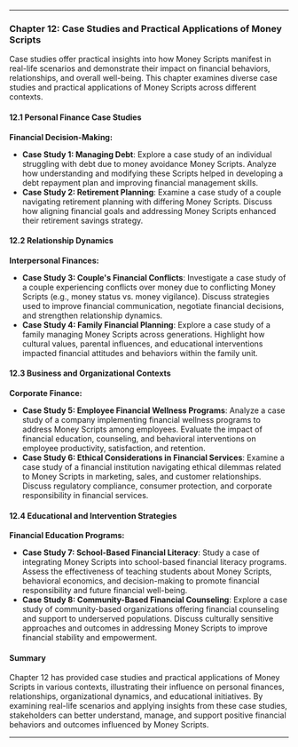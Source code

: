 
---

### Chapter 12: Case Studies and Practical Applications of Money Scripts

Case studies offer practical insights into how Money Scripts manifest in real-life scenarios and demonstrate their impact on financial behaviors, relationships, and overall well-being. This chapter examines diverse case studies and practical applications of Money Scripts across different contexts.

#### 12.1 Personal Finance Case Studies

**Financial Decision-Making:**
- **Case Study 1: Managing Debt**: Explore a case study of an individual struggling with debt due to money avoidance Money Scripts. Analyze how understanding and modifying these Scripts helped in developing a debt repayment plan and improving financial management skills.
- **Case Study 2: Retirement Planning**: Examine a case study of a couple navigating retirement planning with differing Money Scripts. Discuss how aligning financial goals and addressing Money Scripts enhanced their retirement savings strategy.

#### 12.2 Relationship Dynamics

**Interpersonal Finances:**
- **Case Study 3: Couple's Financial Conflicts**: Investigate a case study of a couple experiencing conflicts over money due to conflicting Money Scripts (e.g., money status vs. money vigilance). Discuss strategies used to improve financial communication, negotiate financial decisions, and strengthen relationship dynamics.
- **Case Study 4: Family Financial Planning**: Explore a case study of a family managing Money Scripts across generations. Highlight how cultural values, parental influences, and educational interventions impacted financial attitudes and behaviors within the family unit.

#### 12.3 Business and Organizational Contexts

**Corporate Finance:**
- **Case Study 5: Employee Financial Wellness Programs**: Analyze a case study of a company implementing financial wellness programs to address Money Scripts among employees. Evaluate the impact of financial education, counseling, and behavioral interventions on employee productivity, satisfaction, and retention.
- **Case Study 6: Ethical Considerations in Financial Services**: Examine a case study of a financial institution navigating ethical dilemmas related to Money Scripts in marketing, sales, and customer relationships. Discuss regulatory compliance, consumer protection, and corporate responsibility in financial services.

#### 12.4 Educational and Intervention Strategies

**Financial Education Programs:**
- **Case Study 7: School-Based Financial Literacy**: Study a case of integrating Money Scripts into school-based financial literacy programs. Assess the effectiveness of teaching students about Money Scripts, behavioral economics, and decision-making to promote financial responsibility and future financial well-being.
- **Case Study 8: Community-Based Financial Counseling**: Explore a case study of community-based organizations offering financial counseling and support to underserved populations. Discuss culturally sensitive approaches and outcomes in addressing Money Scripts to improve financial stability and empowerment.

#### Summary

Chapter 12 has provided case studies and practical applications of Money Scripts in various contexts, illustrating their influence on personal finances, relationships, organizational dynamics, and educational initiatives. By examining real-life scenarios and applying insights from these case studies, stakeholders can better understand, manage, and support positive financial behaviors and outcomes influenced by Money Scripts.

---

